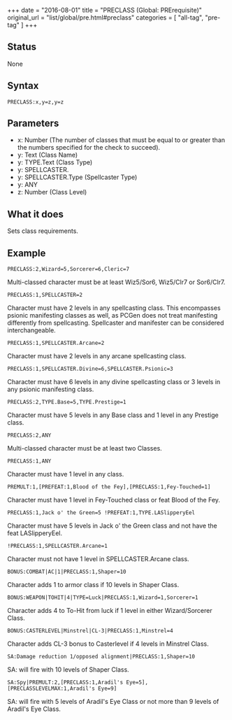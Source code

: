 +++
date = "2016-08-01"
title = "PRECLASS (Global: PRErequisite)"
original_url = "list/global/pre.html#preclass"
categories = [ "all-tag", "pre-tag" ]
+++

## Status

None

## Syntax

`PRECLASS:x,y=z,y=z`

## Parameters

-   x: Number (The number of classes that must be equal
    to or greater than the numbers specified for the check to succeed).
-   y: Text (Class Name)
-   y: TYPE.Text (Class Type)
-   y: SPELLCASTER.
-   y: SPELLCASTER.Type (Spellcaster Type)
-   y: ANY
-   z: Number (Class Level)



What it does
------------

Sets class requirements.

Example
-------

`PRECLASS:2,Wizard=5,Sorcerer=6,Cleric=7`

Multi-classed character must be at least Wiz5/Sor6, Wiz5/Clr7 or
Sor6/Clr7.

`PRECLASS:1,SPELLCASTER=2`

Character must have 2 levels in any spellcasting class. This encompasses
psionic manifesting classes as well, as PCGen does not treat manifesting
differently from spellcasting. Spellcaster and manifester can be
considered interchangeable.

`PRECLASS:1,SPELLCASTER.Arcane=2`

Character must have 2 levels in any arcane spellcasting class.

`PRECLASS:1,SPELLCASTER.Divine=6,SPELLCASTER.Psionic=3`

Character must have 6 levels in any divine spellcasting class or 3
levels in any psionic manifesting class.

`PRECLASS:2,TYPE.Base=5,TYPE.Prestige=1`

Character must have 5 levels in any Base class and 1 level in any
Prestige class.

`PRECLASS:2,ANY`

Multi-classed character must be at least two Classes.

`PRECLASS:1,ANY`

Character must have 1 level in any class.

`PREMULT:1,[PREFEAT:1,Blood of the Fey],[PRECLASS:1,Fey-Touched=1]`

Character must have 1 level in Fey-Touched class or feat Blood of the
Fey.

`PRECLASS:1,Jack o' the Green=5 !PREFEAT:1,TYPE.LASlipperyEel`

Character must have 5 levels in Jack o' the Green class and not have the
feat LASlipperyEel.

`!PRECLASS:1,SPELLCASTER.Arcane=1`

Character must not have 1 level in SPELLCASTER.Arcane class.

`BONUS:COMBAT|AC|1|PRECLASS:1,Shaper=10`

Character adds 1 to armor class if 10 levels in Shaper Class.

`BONUS:WEAPON|TOHIT|4|TYPE=Luck|PRECLASS:1,Wizard=1,Sorcerer=1`

Character adds 4 to To-Hit from luck if 1 level in either
Wizard/Sorcerer Class.

`BONUS:CASTERLEVEL|Minstrel|CL-3|PRECLASS:1,Minstrel=4`

Character adds CL-3 bonus to Casterlevel if 4 levels in Minstrel Class.

`SA:Damage reduction 1/opposed alignment|PRECLASS:1,Shaper=10`

SA: will fire with 10 levels of Shaper Class.

`SA:Spy|PREMULT:2,[PRECLASS:1,Aradil's Eye=5],[PRECLASSLEVELMAX:1,Aradil's Eye=9]`

SA: will fire with 5 levels of Aradil's Eye Class or not more than 9
levels of Aradil's Eye Class.

